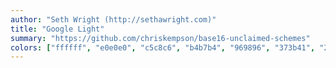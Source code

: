 ```yaml
---
author: "Seth Wright (http://sethawright.com)"
title: "Google Light"
summary: "https://github.com/chriskempson/base16-unclaimed-schemes"
colors: ["ffffff", "e0e0e0", "c5c8c6", "b4b7b4", "969896", "373b41", "282a2e", "1d1f21", "CC342B", "F96A38", "FBA922", "198844", "3971ED", "3971ED", "A36AC7", "3971ED"]
---
```

